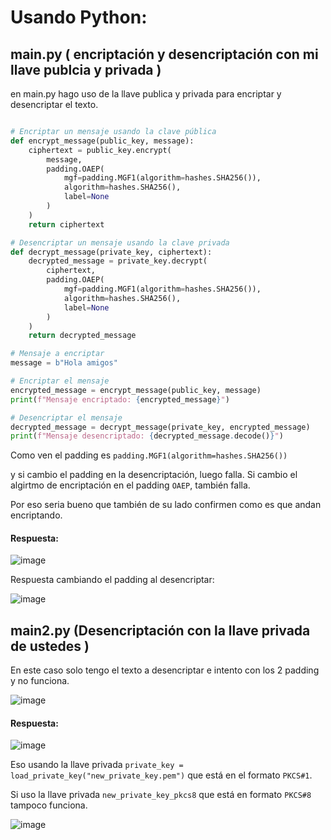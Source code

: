 # Usando Python:


## main.py ( encriptación y desencriptación con mi llave publcia y privada  )
en main.py hago uso de la llave publica y privada para encriptar y desencriptar el texto.

```python

# Encriptar un mensaje usando la clave pública
def encrypt_message(public_key, message):
    ciphertext = public_key.encrypt(
        message,
        padding.OAEP(
            mgf=padding.MGF1(algorithm=hashes.SHA256()),
            algorithm=hashes.SHA256(),
            label=None
        )
    )
    return ciphertext

# Desencriptar un mensaje usando la clave privada
def decrypt_message(private_key, ciphertext):
    decrypted_message = private_key.decrypt(
        ciphertext,
        padding.OAEP(
            mgf=padding.MGF1(algorithm=hashes.SHA256()),
            algorithm=hashes.SHA256(),
            label=None
        )
    )
    return decrypted_message

# Mensaje a encriptar
message = b"Hola amigos"

# Encriptar el mensaje
encrypted_message = encrypt_message(public_key, message)
print(f"Mensaje encriptado: {encrypted_message}")

# Desencriptar el mensaje
decrypted_message = decrypt_message(private_key, encrypted_message)
print(f"Mensaje desencriptado: {decrypted_message.decode()}")

```

Como ven el padding es `padding.MGF1(algorithm=hashes.SHA256())`

y si cambio el padding en la desencriptación, luego falla.
Si cambio el algirtmo de encriptación en el padding `OAEP`, también falla.

Por eso seria bueno que también de su lado confirmen como es que andan encriptando.


#### Respuesta:

![image](https://github.com/user-attachments/assets/6b6b4b3f-8669-4f06-a81a-368afeec59a1)



Respuesta cambiando el padding al desencriptar:


![image](https://github.com/user-attachments/assets/59f2d669-e574-4e0f-a974-231020f73cb9)



## main2.py (Desencriptación con la llave privada de ustedes )

En este caso solo tengo el texto a desencriptar e intento con los 2 padding y no funciona.

![image](https://github.com/user-attachments/assets/39b45433-692e-450b-9885-dd3f0b3f1112)


#### Respuesta:

![image](https://github.com/user-attachments/assets/1d748653-149c-4ee9-8e5e-6594cf912a29)



Eso usando la llave privada  `private_key = load_private_key("new_private_key.pem")` que está en el formato `PKCS#1`.

Si uso la llave privada `new_private_key_pkcs8` que está en formato `PKCS#8` tampoco funciona.

![image](https://github.com/user-attachments/assets/7fb98ae7-bdc0-4114-91ca-86235bc56faf)


